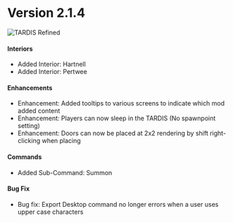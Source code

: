 # Version 2.1.4

![TARDIS Refined](https://wiki.tardisrefined.net/TARDIS-Refined-Wiki/tardis_refined_v2_1.png)

#### Interiors
- Added Interior: Hartnell 
- Added Interior: Pertwee 

#### Enhancements
- Enhancement: Added tooltips to various screens to indicate which mod added content
- Enhancement: Players can now sleep in the TARDIS (No spawnpoint setting)
- Enhancement: Doors can now be placed at 2x2 rendering by shift right-clicking when placing 

#### Commands
- Added Sub-Command: Summon

#### Bug Fix

- Bug fix: Export Desktop command no longer errors when a user uses upper case characters 